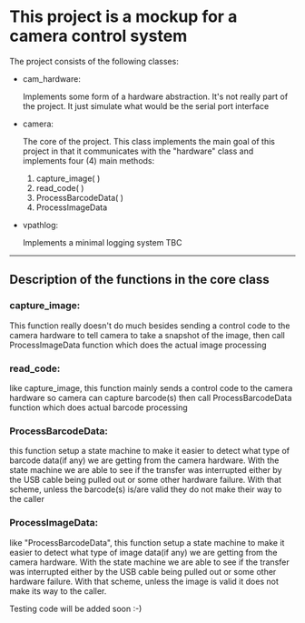 # This project is a mockup for a camera control system

The project consists of the following classes:

- cam_hardware:

  Implements some form of a hardware abstraction. It's not really part of the project. It just simulate what would be the serial port interface

- camera: 

  The core of the project. This class implements the main goal of this project in that it communicates with the "hardware" class and implements four (4) main methods:
  1. capture_image( )
  2. read_code( )
  3. ProcessBarcodeData( )
  4. ProcessImageData


- vpathlog:

  Implements a minimal logging system TBC
  
---------------------------------------------------------------------------------------------------------------------

## Description of the functions in the core class

### **capture_image**:

This function really doesn't do much besides sending a control code to the camera hardware to tell camera to take a snapshot of the image, then call ProcessImageData function which does the actual image processing

### **read_code**:

like capture_image, this function mainly sends a control code to the camera hardware so camera can capture barcode(s) then call ProcessBarcodeData function which does actual barcode processing

### **ProcessBarcodeData**:

this function setup a state machine to make it easier to detect what type of barcode data(if any) we are getting from the camera hardware. With the state machine we are able to see if the transfer was interrupted either by the USB cable being pulled out or some other hardware failure. With that scheme, unless the barcode(s) is/are valid they do not make their way to the caller

### **ProcessImageData**:

like "ProcessBarcodeData", this function setup a state machine to make it easier to detect what type of image data(if any) we are getting from the camera hardware. With the state machine we are able to see if the transfer was interrupted either by the USB cable being pulled out or some other hardware failure. With that scheme, unless the image is valid it does not make its way to the caller.

Testing code will be added soon :-)
